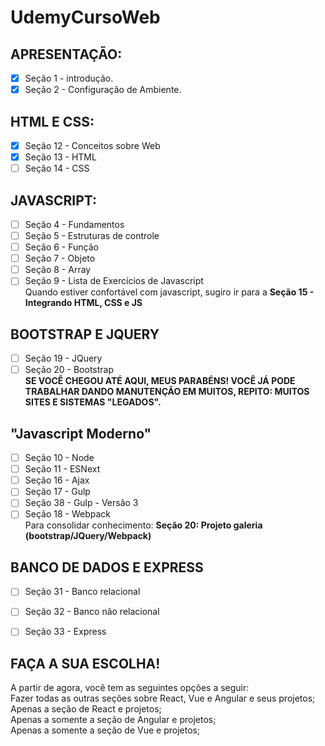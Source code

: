 # UdemyCursoWeb

## APRESENTAÇÃO: 
  - [X] Seção 1 - introdução.
  - [X] Seção 2 - Configuração de Ambiente.

## HTML E CSS:
  - [X] Seção 12 - Conceitos sobre Web
  - [X] Seção 13 - HTML
  - [ ] Seção 14 - CSS

## JAVASCRIPT:
  - [ ] Seção 4 - Fundamentos
  - [ ] Seção 5 - Estruturas de controle
  - [ ] Seção 6 - Função
  - [ ] Seção 7 - Objeto
  - [ ] Seção 8 - Array
  - [ ] Seção 9 - Lista de Exercícios de Javascript  
Quando estiver confortável com javascript, sugiro ir para a **Seção 15 - Integrando HTML, CSS e JS**

## BOOTSTRAP E JQUERY
  - [ ] Seção 19 - JQuery
  - [ ] Seção 20 - Bootstrap  
**SE VOCÊ CHEGOU ATÉ AQUI, MEUS PARABÉNS! VOCÊ JÁ PODE TRABALHAR DANDO MANUTENÇÃO EM MUITOS, REPITO: MUITOS SITES E SISTEMAS "LEGADOS".**

## "Javascript Moderno"
  - [ ] Seção 10 - Node
  - [ ] Seção 11 - ESNext
  - [ ] Seção 16 - Ajax
  - [ ] Seção 17 - Gulp
  - [ ] Seção 38 - Gulp - Versão 3
  - [ ] Seção 18 - Webpack  
Para consolidar conhecimento: **Seção 20: Projeto galeria (bootstrap/JQuery/Webpack)**

## BANCO DE DADOS E EXPRESS
- [ ] Seção 31 - Banco relacional
- [ ] Seção 32 - Banco não relacional
- [ ] Seção 33 - Express


## FAÇA A SUA ESCOLHA!  
A partir de agora, você tem as seguintes opções a seguir:  
Fazer todas as outras seções sobre React, Vue e Angular e seus projetos;  
Apenas a seção de React e projetos;  
Apenas a somente a seção de Angular e projetos;  
Apenas a somente a seção de Vue e projetos;  
